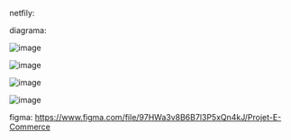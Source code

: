 netfily:




diagrama:


![image](https://user-images.githubusercontent.com/96245936/166149046-6578ebb5-f96b-4724-ba0f-ab23132374a0.png)


![image](https://user-images.githubusercontent.com/96245936/166149051-1cb5eb01-92d8-4f90-8209-686c7da2723d.png)


![image](https://user-images.githubusercontent.com/96245936/166149074-7529b84f-1747-4d81-9d9d-4051d30202d7.png)




![image](https://user-images.githubusercontent.com/96245936/166149068-5d6a58b8-591d-45f0-a7aa-ef0105384dbc.png)



figma:
https://www.figma.com/file/97HWa3v8B6B7l3P5xQn4kJ/Projet-E-Commerce






